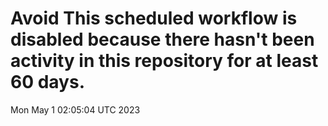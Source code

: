 # Avoid This scheduled workflow is disabled because there hasn't been activity in this repository for at least 60 days.
Mon May  1 02:05:04 UTC 2023
